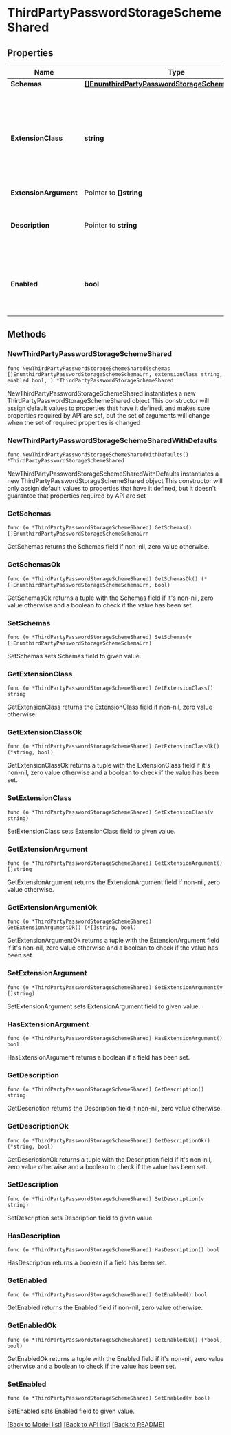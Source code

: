 # ThirdPartyPasswordStorageSchemeShared

## Properties

Name | Type | Description | Notes
------------ | ------------- | ------------- | -------------
**Schemas** | [**[]EnumthirdPartyPasswordStorageSchemeSchemaUrn**](EnumthirdPartyPasswordStorageSchemeSchemaUrn.md) |  | 
**ExtensionClass** | **string** | The fully-qualified name of the Java class providing the logic for the Third Party Password Storage Scheme. | 
**ExtensionArgument** | Pointer to **[]string** |  | [optional] 
**Description** | Pointer to **string** | A description for this Password Storage Scheme | [optional] 
**Enabled** | **bool** | Indicates whether the Password Storage Scheme is enabled for use. | 

## Methods

### NewThirdPartyPasswordStorageSchemeShared

`func NewThirdPartyPasswordStorageSchemeShared(schemas []EnumthirdPartyPasswordStorageSchemeSchemaUrn, extensionClass string, enabled bool, ) *ThirdPartyPasswordStorageSchemeShared`

NewThirdPartyPasswordStorageSchemeShared instantiates a new ThirdPartyPasswordStorageSchemeShared object
This constructor will assign default values to properties that have it defined,
and makes sure properties required by API are set, but the set of arguments
will change when the set of required properties is changed

### NewThirdPartyPasswordStorageSchemeSharedWithDefaults

`func NewThirdPartyPasswordStorageSchemeSharedWithDefaults() *ThirdPartyPasswordStorageSchemeShared`

NewThirdPartyPasswordStorageSchemeSharedWithDefaults instantiates a new ThirdPartyPasswordStorageSchemeShared object
This constructor will only assign default values to properties that have it defined,
but it doesn't guarantee that properties required by API are set

### GetSchemas

`func (o *ThirdPartyPasswordStorageSchemeShared) GetSchemas() []EnumthirdPartyPasswordStorageSchemeSchemaUrn`

GetSchemas returns the Schemas field if non-nil, zero value otherwise.

### GetSchemasOk

`func (o *ThirdPartyPasswordStorageSchemeShared) GetSchemasOk() (*[]EnumthirdPartyPasswordStorageSchemeSchemaUrn, bool)`

GetSchemasOk returns a tuple with the Schemas field if it's non-nil, zero value otherwise
and a boolean to check if the value has been set.

### SetSchemas

`func (o *ThirdPartyPasswordStorageSchemeShared) SetSchemas(v []EnumthirdPartyPasswordStorageSchemeSchemaUrn)`

SetSchemas sets Schemas field to given value.


### GetExtensionClass

`func (o *ThirdPartyPasswordStorageSchemeShared) GetExtensionClass() string`

GetExtensionClass returns the ExtensionClass field if non-nil, zero value otherwise.

### GetExtensionClassOk

`func (o *ThirdPartyPasswordStorageSchemeShared) GetExtensionClassOk() (*string, bool)`

GetExtensionClassOk returns a tuple with the ExtensionClass field if it's non-nil, zero value otherwise
and a boolean to check if the value has been set.

### SetExtensionClass

`func (o *ThirdPartyPasswordStorageSchemeShared) SetExtensionClass(v string)`

SetExtensionClass sets ExtensionClass field to given value.


### GetExtensionArgument

`func (o *ThirdPartyPasswordStorageSchemeShared) GetExtensionArgument() []string`

GetExtensionArgument returns the ExtensionArgument field if non-nil, zero value otherwise.

### GetExtensionArgumentOk

`func (o *ThirdPartyPasswordStorageSchemeShared) GetExtensionArgumentOk() (*[]string, bool)`

GetExtensionArgumentOk returns a tuple with the ExtensionArgument field if it's non-nil, zero value otherwise
and a boolean to check if the value has been set.

### SetExtensionArgument

`func (o *ThirdPartyPasswordStorageSchemeShared) SetExtensionArgument(v []string)`

SetExtensionArgument sets ExtensionArgument field to given value.

### HasExtensionArgument

`func (o *ThirdPartyPasswordStorageSchemeShared) HasExtensionArgument() bool`

HasExtensionArgument returns a boolean if a field has been set.

### GetDescription

`func (o *ThirdPartyPasswordStorageSchemeShared) GetDescription() string`

GetDescription returns the Description field if non-nil, zero value otherwise.

### GetDescriptionOk

`func (o *ThirdPartyPasswordStorageSchemeShared) GetDescriptionOk() (*string, bool)`

GetDescriptionOk returns a tuple with the Description field if it's non-nil, zero value otherwise
and a boolean to check if the value has been set.

### SetDescription

`func (o *ThirdPartyPasswordStorageSchemeShared) SetDescription(v string)`

SetDescription sets Description field to given value.

### HasDescription

`func (o *ThirdPartyPasswordStorageSchemeShared) HasDescription() bool`

HasDescription returns a boolean if a field has been set.

### GetEnabled

`func (o *ThirdPartyPasswordStorageSchemeShared) GetEnabled() bool`

GetEnabled returns the Enabled field if non-nil, zero value otherwise.

### GetEnabledOk

`func (o *ThirdPartyPasswordStorageSchemeShared) GetEnabledOk() (*bool, bool)`

GetEnabledOk returns a tuple with the Enabled field if it's non-nil, zero value otherwise
and a boolean to check if the value has been set.

### SetEnabled

`func (o *ThirdPartyPasswordStorageSchemeShared) SetEnabled(v bool)`

SetEnabled sets Enabled field to given value.



[[Back to Model list]](../README.md#documentation-for-models) [[Back to API list]](../README.md#documentation-for-api-endpoints) [[Back to README]](../README.md)


